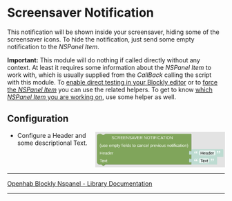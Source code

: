 # Screensaver Notification

This notification will be shown inside your screensaver, hiding some of the screensaver icons. To hide the notification, just send some empty notification to the *NSPanel Item*.

**Important:** This module will do nothing if called directly without any context. At least it requires some information about the *NSPanel Item* to work with, which is usually supplied from the *CallBack* calling the script with this module. To [enable direct testing in your Blockly editor](blockLibrary_nspanel_helpers_setNSPanelIfNotContext.md) or to [force the *NSPanel Item*](blockLibrary_nspanel_helpers_startScriptWithContext.md) you can use the related helpers. To get to know [which *NSPanel Item* you are working on](blockLibrary_nspanel_helpers_getContextItem.md), use some helper as well.

## Configuration

[<img src="img/blockLibrary_nspanel_screensaver_screensaverNotification.png" align="right" width="300">](img/blockLibrary_nspanel_screensaver_screensaverNotification.png)

- Configure a Header and some descriptional Text.<br clear="right"/>

---

[Openhab Blockly Nspanel - Library Documentation](README.md)

---
